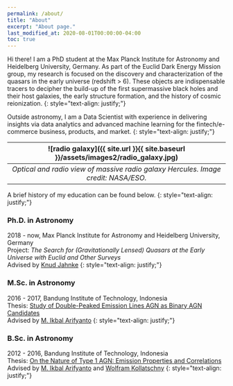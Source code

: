 ```yaml
---
permalink: /about/
title: "About"
excerpt: "About page."
last_modified_at: 2020-08-01T00:00:00-04:00
toc: true
---
```


Hi there! I am a PhD student at the Max Planck Institute for Astronomy and Heidelberg University, Germany. As part of the Euclid Dark Energy Mission group, my research is focused on the discovery and characterization of the quasars in the early universe (redshift > 6). These objects are indispensable tracers to decipher the build-up of the first supermassive black holes and their host galaxies, the early structure formation, and the history of cosmic reionization.
{: style="text-align: justify;"}

Outside astronomy, I am a Data Scientist with experience in delivering insights via data analytics and advanced machine learning for the fintech/e-commerce business, products, and market. 
{: style="text-align: justify;"}

| ![radio galaxy]({{ site.url }}{{ site.baseurl }}/assets/images2/radio_galaxy.jpg) | 
|:--:| 
| *Optical and radio view of massive radio galaxy Hercules. Image credit: NASA/ESO.* |

A brief history of my education can be found below. 
{: style="text-align: justify;"}

### Ph.D. in Astronomy
2018 - now, Max Planck Institute for Astronomy and Heidelberg University, Germany \
Project: *The Search for (Gravitationally Lensed) Quasars at the Early Universe with Euclid and Other Surveys* \
Advised by [Knud Jahnke](https://www.mpia.de/homes/jahnke/)
{: style="text-align: justify;"}

### M.Sc. in Astronomy
2016 - 2017, Bandung Institute of Technology, Indonesia \
Thesis: [Study of Double-Peaked Emission Lines AGN as Binary AGN Candidates](https://www.researchgate.net/publication/320056967_Study_of_Double-Peaked_Emission_Lines_AGN_as_Binary_AGN_Candidate) \
Advised by [M. Ikbal Arifyanto](https://www.itb.ac.id/staff/view/mochamad-ikbal-arifyanto-see)
{: style="text-align: justify;"}

### B.Sc. in Astronomy
2012 - 2016, Bandung Institute of Technology, Indonesia \
Thesis: [On the Nature of Type 1 AGN: Emission Properties and Correlations](https://www.researchgate.net/publication/306344484_On_the_Nature_of_Type_1_AGN_Emission_Properties_and_Correlations) \
Advised by [M. Ikbal Arifyanto](https://www.itb.ac.id/staff/view/mochamad-ikbal-arifyanto-see) and [Wolfram Kollatschny](https://www.astro.physik.uni-goettingen.de/~wkollat/)
{: style="text-align: justify;"}
